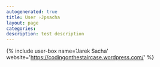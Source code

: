 ```yaml
---
autogenerated: true
title: User ›Jpsacha
layout: page
categories: 
description: test description
---
```


{% include user-box name='Jarek Sacha' website='https://codingonthestaircase.wordpress.com/' %}
